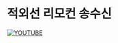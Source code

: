 # 적외선 리모컨 송수신



[![YOUTUBE](http://img.youtube.com/vi/cthF1d_jvZs/0.jpg)](http://www.youtube.com/watch?v=cthF1d_jvZs)

